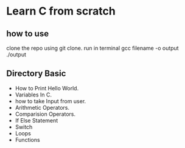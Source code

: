 # Learn C from scratch

## how to use

clone the repo using git clone.
run in terminal gcc filename -o output
./output

## Directory Basic

- How to Print Hello World.
- Variables In C.
- how to take Input from user.
- Arithmetic Operators.
- Comparision Operators.
- If Else Statement
- Switch
- Loops
- Functions

